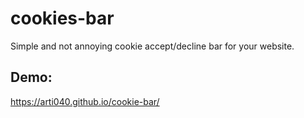 cookies-bar
===========

Simple and not annoying cookie accept/decline bar for your website.

Demo:
-----
https://arti040.github.io/cookie-bar/

